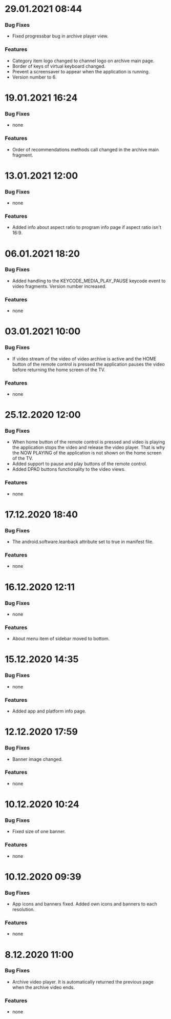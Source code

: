 # 29.01.2021 08:44

### Bug Fixes

* Fixed progressbar bug in archive player view.

### Features

* Category item logo changed to channel logo on archive main page.
* Border of keys of virtual keyboard changed.
* Prevent a screensaver to appear when the application is running.
* Version number to 6.


# 19.01.2021 16:24

### Bug Fixes

* none

### Features

* Order of recommendations methods call changed in the archive main fragment.


# 13.01.2021 12:00

### Bug Fixes

* none

### Features

* Added info about aspect ratio to program info page if aspect ratio isn't 16:9.


# 06.01.2021 18:20

### Bug Fixes

* Added handling to the KEYCODE_MEDIA_PLAY_PAUSE keycode event to video fragments. Version number increased.

### Features

* none


# 03.01.2021 10:00

### Bug Fixes

* If video stream of the video of video archive is active and the HOME button of the remote control is pressed the application pauses the video before
  returning the home screen of the TV.

### Features

* none


# 25.12.2020 12:00

### Bug Fixes

* When home button of the remote control is pressed and video is playing the application stops the video and release the video player. That is why the NOW
  PLAYING of the application is not shown on the home screen of the TV.
* Added support to pause and play buttons of the remote control.
* Added DPAD buttons functionality to the video views.

### Features

* none


# 17.12.2020 18:40

### Bug Fixes

* The android.software.leanback attribute set to true in manifest file.

### Features

* none


# 16.12.2020 12:11

### Bug Fixes

* none

### Features

* About menu item of sidebar moved to bottom.


# 15.12.2020 14:35

### Bug Fixes

* none

### Features

* Added app and platform info page.


# 12.12.2020 17:59

### Bug Fixes

* Banner image changed.

### Features

* none


# 10.12.2020 10:24

### Bug Fixes

* Fixed size of one banner.

### Features

* none


# 10.12.2020 09:39

### Bug Fixes

* App icons and banners fixed. Added own icons and banners to each resolution.

### Features

* none


# 8.12.2020 11:00

### Bug Fixes

* Archive video player. It is automatically returned the previous page when the archive video ends.

### Features

* none
